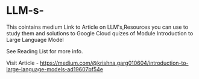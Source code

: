 # LLM-s-
This cointains medium Link to Article on LLM's,Resources you can use to study them and solutions to Google Cloud quizes of Module Introduction to Large Language Model

See Reading List for more info.

Visit Article - https://medium.com/@krishna.garg010604/introduction-to-large-language-models-ad19607bf54e
